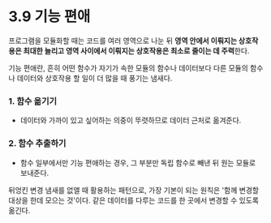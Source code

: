 # 3.9 기능 편애

프로그램을 모듈화할 때는 코드를 여러 영역으로 나눈 뒤 **영역 안에서 이뤄지는 상호작용은 최대한 늘리고 영역 사이에서 이뤄지는 상호작용은 최소로 줄이는 데 주력**한다.

기능 편애란, 흔히 어떤 함수가 자기가 속한 모듈의 함수나 데이터보다 다른 모듈의 함수나 데이터와 상호작용 할 일이 더 많을 때 풍기는 냄새다.

### 1. 함수 옮기기
- 데이터와 가까이 있고 싶어하는 의중이 뚜렷하므로 데이터 근처로 옮겨준다. 

### 2. 함수 추출하기
- 함수 일부에서만 기능 편애하는 경우, 그 부분만 독립 함수로 빼낸 뒤 원는 모듈로 보내준다.

뒤엉킨 변경 냄새를 없앨 때 활용하는 패턴으로, 가장 기본이 되는 원칙은 '함께 변경할 대상을 한데 모으는 것'이다.
같은 데이터를 다루는 코드를 한 곳에서 변경할 수 있도록 옮긴다.
